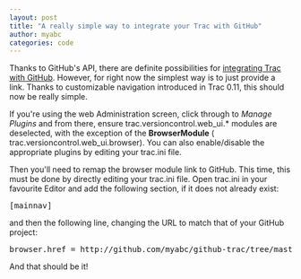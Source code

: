 ```yaml
---
layout: post
title: "A really simple way to integrate your Trac with GitHub"
author: myabc
categories: code
---
```



Thanks to GitHub's API, there are definite possibilities for <a href="http://github.com/myabc/github-trac/tree/master">integrating Trac with GitHub</a>. However, for right now the simplest way is to just provide a link. Thanks to customizable navigation introduced in Trac 0.11, this should now be really simple.

If you're using the web Administration screen, click through to <em>Manage Plugins</em> and from there, ensure trac.versioncontrol.web_ui.* modules are deselected, with the exception of the <strong>BrowserModule</strong> ( trac.versioncontrol.web_ui.browser). You can also enable/disable the appropriate plugins by editing your trac.ini file.

Then you'll need to remap the browser module link to GitHub. This time, this must be done by directly editing your trac.ini file. Open trac.ini in your favourite Editor and add the following section, if it does not already exist:
<pre>
[mainnav]
</pre>

and then the following line, changing the URL to match that of your GitHub project:
<pre>
browser.href = http://github.com/myabc/github-trac/tree/master
</pre>

And that should be it!
